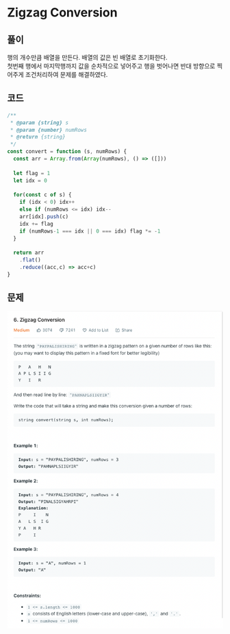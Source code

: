 # Zigzag Conversion

## 풀이

행의 개수만큼 배열을 만든다. 배열의 값은 빈 배열로 초기화한다. <br/>
첫번째 행에서 마지막행까지 값을 순차적으로 넣어주고 행을 벗어나면 반대 방향으로 찍어주게 조건처리하여 문제를 해결하였다.

## 코드

```js
/**
 * @param {string} s
 * @param {number} numRows
 * @return {string}
 */
const convert = function (s, numRows) {
  const arr = Array.from(Array(numRows), () => ([]))

  let flag = 1
  let idx = 0

  for(const c of s) {
    if (idx < 0) idx++
    else if (numRows <= idx) idx--
    arr[idx].push(c)
    idx += flag
    if (numRows-1 === idx || 0 === idx) flag *= -1
  }

  return arr
    .flat()
    .reduce((acc,c) => acc+c)
}
```

## 문제

![problem](/assets/zigzag-conversion.png)